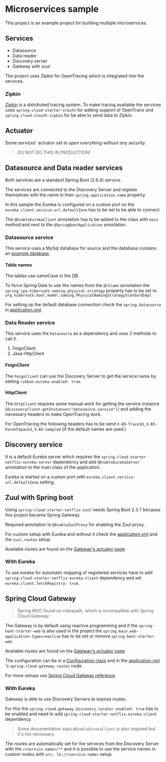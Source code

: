# Microservices sample

This project is an example project for building multiple microservices.

## Services

* Datasource
* Data reader
* Discovery server
* Gateway with zuul

The project uses Zipkin for OpenTracing which is integrated into the services.

### Zipkin

[Zipkin](https://zipkin.io/) is a distributed tracing system. To make tracing available the services uses `spring-cloud-starter-sleuth` for adding support of OpenTrace and `spring-cloud-sleuth-zipkin` for be able to send data to Zipkin.

## Actuator

Some services' actuator set to _open everything without any security_.

> DO NOT DO THIS IN PRODUCTION!

## Datasource and Data reader services

Both services are a standard Spring Boot (2.6.4) service.

The services are connected to the Discovery Server and register themselves with the name in their `spring.application.name` property.

In this sample the Eureka is configured on a custom port so the `eureka.client.service-url.defaultZone` has to be set to be able to connect.

The `@EnableEurekaClient` annotation has to be added to the class with `main` method and next to the `@SpringBootApplication` annotation.

### Datasource service

This service uses a MySql database for source and the database contains an [example database](https://www.mysqltutorial.org/mysql-sample-database.aspx).

#### Table names

The tables use cameCase in the DB. 

To force Spring Data to use the names from the `@Column` annotation the `spring.jpa.hibernate.naming.physical-strategy` property has to be set to `org.hibernate.boot.model.naming.PhysicalNamingStrategyStandardImpl`

For setting up the default database connection check the `spring.datasource` in [application.yml](./datasource-service/src/main/resources/application.yml).

### Data Reader service

This service uses the `Datasource` as a dependency and uses 2 methods to call it.

1. FeignClient
2. Java HttpClient

#### FeignClient

The `FeignClient` can use the Discovery Server to get the service name by setting `ribbon.eureka.enabled: true`.

#### HttpClient

The `HttpClient` requires some manual work for getting the service instance (`discoveryClient.getInstances("datasource-service")`) and adding the necessary headers to make OpenTracing work.

For OpenTracing the following headers has to be send `X-B3-TraceId`, `X-B3-ParentSpanId`, `X-B3-Sampled` (if the default names are used.)

## Discovery service

It is a default Eureka server which requires the `spring-cloud-starter-netflix-eureka-server` dependency and add `@EnableEurekaServer` annotation to the main class of the application.

Eureka is started on a custom port with `eureka.client.service-url.defaultZone` setting.

## Zuul with Spring boot

Using `spring-cloud-starter-netflix-zuul` needs Spring Boot 2.3.7 because this project became Spring Gateway.

Required annotation is `@EnableZuulProxy` for enabling the Zuul proxy.

For custom setup with Eureka and without it check the [application.yml](./gateway-zuul/src/main/resources/application.yml) and the `zuul.routes` setup.

Available routes are found on the [Gateway's actuator page](http://localhost:8754/actuator/routes)

### With Eureka

To use eureka for automatic mapping of registered services have to add `spring-cloud-starter-netflix-eureka-client` dependency and set `eureka.client.fetchRegistry: true`.

## Spring Cloud Gateway

> Spring MVC found on classpath, which is incompatible with Spring Cloud Gateway.

The Gateway is by default using reactive programming and if the `spring-boot-starter-web` is also used in the project the `spring.main.web-application-type=reactive` has to be set or remove `spring-boot-starter-web`.

Available routes are found on the [Gateway's actuator page](http://localhost:8854/actuator/gateway/routes)

The configuration can be in a [Configuration class](./gateway-cloud/src/main/java/com/example/microservices/gateway/cloud/config/RouteConfiguration.java) and in the [application.yml](./gateway-cloud/src/main/resources/application.yml) 's `spring.cloud.gateway.routes` node.

For more setups use [Spring Cloud Gateway reference](https://docs.spring.io/spring-cloud-gateway/docs/current/reference/html/).


### With Eureka

Gateway is able to use Discovery Servers to expose routes.

For this the `spring.cloud.gateway.discovery.locator.enabled: true` has to be enabled and need to add `spring-cloud-starter-netflix-eureka-client` dependency.

> Some documentation says `@EnableEurekaClient` is also required but it's not necessary.

The routes are automatically set for the services from the Discovery Server with the `/<service-name>/**` and it is possible to use the service names in custom routes with `uri: lb://<service-name>` setup.    
